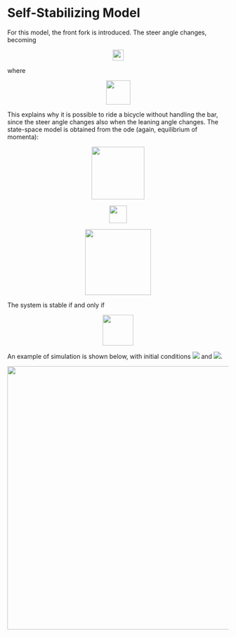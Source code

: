 # Self-Stabilizing Model
For this model, the front fork is introduced. The steer angle changes, becoming

<p align="center"> <img height=25 src="https://user-images.githubusercontent.com/62264708/83881982-c18a4a80-a741-11ea-80cf-8bdf4a69d376.PNG"> </p>

where

<p align="center"> <img height=55 src="https://user-images.githubusercontent.com/62264708/83881984-c18a4a80-a741-11ea-88b1-2b9c9e975f85.PNG"> </p>

This explains why it is possible to ride a bicycle without handling the bar, since the steer angle changes also when the leaning angle changes. The state-space model is obtained from the ode (again, equilibrium of momenta):

<p align="center"> <img height=120 src="https://user-images.githubusercontent.com/62264708/83881985-c222e100-a741-11ea-8745-776081aaa032.PNG"> </p>

<p align="center"> <img height=40 src="https://user-images.githubusercontent.com/62264708/83881988-c222e100-a741-11ea-963f-8e6b65aa4797.PNG"> </p>

<p align="center"> <img height=150 src="https://user-images.githubusercontent.com/62264708/83881990-c2bb7780-a741-11ea-9634-3e1040d53967.PNG"> </p>

The system is stable if and only if

<p align="center"> <img height=70 src="https://user-images.githubusercontent.com/62264708/83881981-c0f1b400-a741-11ea-96ba-4fcfecd2a8aa.PNG"> </p>

An example of simulation is shown below, with initial conditions <img src="https://render.githubusercontent.com/render/math?math=\varphi(0) = -\pi/12"> and <img src="https://render.githubusercontent.com/render/math?math=\dot{\varphi}(0) = 0">.

<p align="center"> <img width=600 src="https://user-images.githubusercontent.com/62264708/83881991-c2bb7780-a741-11ea-96d1-745facfb5a69.png"> </p>
